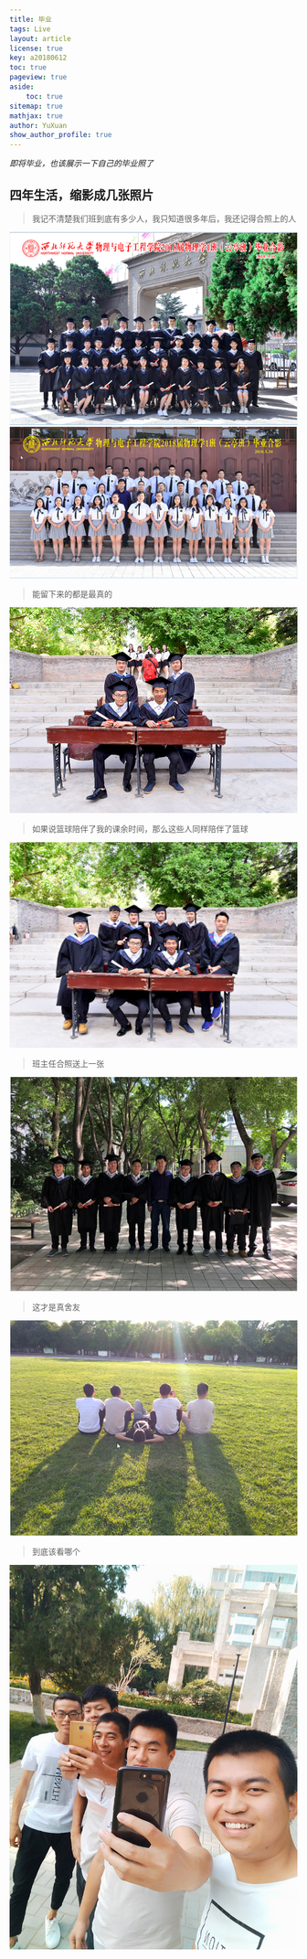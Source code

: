 ```yaml
---
title: 毕业
tags: Live
layout: article
license: true
key: a20180612
toc: true
pageview: true
aside:
    toc: true
sitemap: true
mathjax: true
author: YuXuan
show_author_profile: true
---
```


*即将毕业，也该展示一下自己的毕业照了*
<!--more-->
## 四年生活，缩影成几张照片
> 我记不清楚我们班到底有多少人，我只知道很多年后，我还记得合照上的人

![img](/assets/images/20180612/banji1.png)
![img](/assets/images/20180612/banji2.png)
> 能留下来的都是最真的

![img](/assets/images/20180612/sushe.JPG)
> 如果说篮球陪伴了我的课余时间，那么这些人同样陪伴了篮球

![img](/assets/images/20180612/lanqiu1.JPG)
> 班主任合照送上一张

![img](/assets/images/20180612/lanqiu2.png)
> 这才是真舍友

![img](/assets/images/20180612/sushe2.png)
> 到底该看哪个

![img](/assets/images/20180612/sushe3.jpg)
